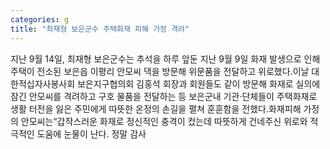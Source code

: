 ```yaml
---
categories: g
title: "최재형 보은군수 주택화재 피해 가정 격려"
---
```

지난 9월 14일, 최재형 보은군수는 추석을 하루 앞둔 지난 9월 9일 화재 발생으로 인해 주택이 전소된 보은읍 이평리 안모씨 댁을 방문해 위문품을 전달하고 위로했다.이날 대한적십자사봉사회 보은지구협의회 김홍석 회장과 회원들도 같이 방문해 화재로 실의에 잠긴 안모씨를 격려하고 구호 물품을 전달하는 등 보은군내 기관·단체들이 주택화재로 생활 터전을 잃은 주민에게 따뜻한 온정의 손길을 펼쳐 훈훈함을 전했다.화재피해 가정의 안모씨는“갑작스러운 화재로 정신적인 충격이 컸는데 따뜻하게 건네주신 위로와 적극적인 도움에 눈물이 난다. 정말 감사